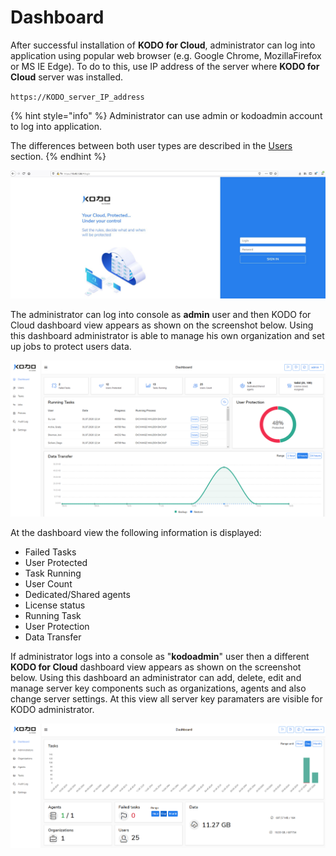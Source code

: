 # Dashboard

After successful installation of **KODO for Cloud**, administrator can log into application using popular web browser \(e.g. Google Chrome, MozillaFirefox or MS IE Edge\). To do to this, use IP address of the server where **KODO for Cloud** server was installed. 

`https://KODO_server_IP_address`

{% hint style="info" %}
Administrator can use admin or kodoadmin account to log into application. 

The differences between both user types are described in the [Users ](https://app.gitbook.com/@storware/s/kodo-for-cloud-office365/~/drafts/-MAWwMuu2uq6CjweVK0b/administration/users)section. 
{% endhint %}

![](../.gitbook/assets/kodo-administrator-dashboard%20%281%29.jpg)

The administrator can log into console as **admin** user and then KODO for Cloud dashboard view appears as shown on the screenshot below. Using this dashboard administrator is able to manage his own organization and set up jobs to protect users data.

![](../.gitbook/assets/kodo-administrator-dashboard02%20%281%29.jpg)

At the dashboard view the following information is displayed:

* Failed Tasks
* User Protected
* Task Running
* User Count
* Dedicated/Shared agents
* License status 
* Running Task
* User Protection
* Data Transfer

If administrator logs into a console as "**kodoadmin**" user then a different **KODO for Cloud** dashboard view appears as shown on the screenshot below.  Using this dashboard an administrator can add, delete, edit and manage server key components such as organizations, agents and also change server settings. At this view all server key paramaters are visible for KODO administrator. 

![](../.gitbook/assets/kodo-cloud-administrator-dashboard03.jpg)

